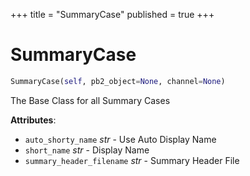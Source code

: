 +++
title = "SummaryCase"
published = true
+++


# SummaryCase
```python
SummaryCase(self, pb2_object=None, channel=None)
```

The Base Class for all Summary Cases

**Attributes**:

- `auto_shorty_name` _str_ - Use Auto Display Name
- `short_name` _str_ - Display Name
- `summary_header_filename` _str_ - Summary Header File
  
